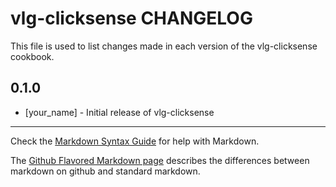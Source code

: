 vlg-clicksense CHANGELOG
========================

This file is used to list changes made in each version of the vlg-clicksense cookbook.

0.1.0
-----
- [your_name] - Initial release of vlg-clicksense

- - -
Check the [Markdown Syntax Guide](http://daringfireball.net/projects/markdown/syntax) for help with Markdown.

The [Github Flavored Markdown page](http://github.github.com/github-flavored-markdown/) describes the differences between markdown on github and standard markdown.
